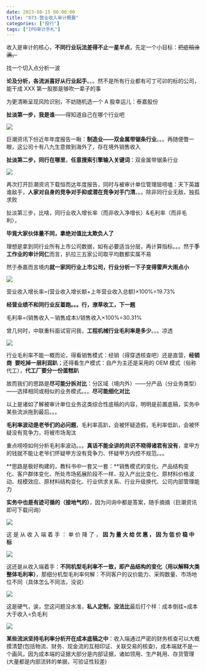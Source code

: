 ```yaml
---
date: 2023-08-15 00:00:00
title: "073-营业收入审计概要"
categories: ["投行"]
tags: ["IPO审计手札"]
---
```

收入是审计的核心，**不同行业玩法差得不止一星半点**，先定一个小目标：~~把底稿涂满，~~

找一个切入点分析一波

**论及分析，各流派喜好从行业起手**。。。然不是所有行业都有可丁可卯的标的公司，能干成 XXX 第一股那是够吹一辈子的事

为更清晰呈现风险识别，不妨随机选一个 A 股幸运儿：泰嘉股份

**扯淡第一步，我是谁**——得知道自己在哪个行业吧

![](https://jsd.cdn.zzko.cn/gh/richffan/img@main/obsidian/IPO/073-营业收入审计概要_1.webp)

巨潮资讯下份近年年度报告一瞅：**制造业——双金属带锯条行业**。。。再随便瞥一眼，这公司十有八九生意做到海外了，存在境外销售收入

**扯淡第二步，同行在哪里**，**任意搜索引擎输入关键词**：双金属带锯条行业

![](https://jsd.cdn.zzko.cn/gh/richffan/img@main/obsidian/IPO/073-营业收入审计概要_2.webp)

再次打开巨潮资讯下载恒而达年度报告，同时与被审计单位管理层唠嗑：天下英雄谁敌手，**人家对自身的竞争对手抑或潜在竞争对手门清**。。。除非同行业无敌，独孤求败

扯淡第三步，比啥，同行业收入增长率（而非收入净增长）&毛利率（而非毛利），

**毕竟大家伙体量不同，拿绝对值比太欺负人了**

理想是拿到同行业所有上市公司数据，如有必要适当分层，再计算指标。。。然于**手工作业的审计同仁**而言，扒拉三五家公司取平均数都实属不易

然于泰嘉而言境内**就一家同行业上市公司，行业分析一下子变得雷声大雨点小**

![](https://jsd.cdn.zzko.cn/gh/richffan/img@main/obsidian/IPO/073-营业收入审计概要_3.webp)

营业收入增长率=(营业收入增长额+上年营业收入总额)×100%=19.73%

**经营业绩不和同行业反着跑。。。行，潦草收工，下一题**

毛利率=(销售收入－销售成本)/销售收入×100%=30.31%

曾几何时，中联重科面试官问我，**工程机械行业毛利率是多少**。。。凉透

![](https://jsd.cdn.zzko.cn/gh/richffan/img@main/obsidian/IPO/073-营业收入审计概要_4.webp)

行业毛利率不能一概而论，得看销售模式：经销（得穿透核查吧）还是直营，**经销商**  **要吃掉一层利润趴**；还得看生产模式：自产为主还是采用的 OEM 模式（俗称代工），**代工厂要分一份蛋糕趴**

故而我们的思路是**尽可能分拆对比**：分区域（境内外）——分产品（分业务类型）——选择相同或相似的业务模式。。。**尽可能细化对比**

以上是诸如了解被审计单位业务这类综合性底稿的内容，明明是前置底稿，实务中某些流派拖到最后。。。

**毛利率波动是老爷们的必问题**，毛利率高趴，会被怀疑造假，毛利率低趴，会被怀疑没有竞争力，将被市场淘汰

重点唠唠如何分析毛利率波动。。。**真话不能全讲的共识不晓得诸君有没有**，拿甲方的钱就不能让老爷们怀疑甲方没有竞争力、怀疑甲方内控不规范。。。

**思路是极好构建的，教科书中一套又一套：**销售模式的变化、产品结构变化、客户群体变化、所处市场拓展阶段不一样、投入产出比变化、原材料价格波动、规模效应、原材料结构变化、行业供求关系、行业升级换代、公司内部管理能力

**实务中也是有迹可循的（接地气的）**，因为问询中都是答案，随手摘摘（巨潮资讯即可下载问询）

![](https://jsd.cdn.zzko.cn/gh/richffan/img@main/obsidian/IPO/073-营业收入审计概要_5.webp)

这 是 从 收 入 端 着 手 ： 单 价 降 了 ， **因 为 量 大 给 优 惠 ， 因 为 低 价 稳 中 标**

![](https://jsd.cdn.zzko.cn/gh/richffan/img@main/obsidian/IPO/073-营业收入审计概要_6.webp)

这还是从收入端着手：**不同机型毛利率不一致，即产品结构的变化（用以解释大类整体毛利率）**，那细分机型毛利率何解：不同客户的议价能力、采购数量、市场地位不同（具体怎么不同法，没说）

![](https://jsd.cdn.zzko.cn/gh/richffan/img@main/obsidian/IPO/073-营业收入审计概要_7.webp)

这是硬气，诶，您这问题没水准，**私人定制，没法比**最后打个样：成本倒挂=成本大于收入=负毛利

![](https://jsd.cdn.zzko.cn/gh/richffan/img@main/obsidian/IPO/073-营业收入审计概要_8.webp)

**某些流派坚持毛利率分析开在成本底稿之中**：收入端通过严密的财务核查可以大概摸清楚(包括物流、财务、现金流的互相印证、关联交易的核查)，成本端就不是一个画风，因为成本端的证据大部分是内部证据，诸如领用、生产耗用、存货管理(大量都是内部流转的单据，可验证性较差)